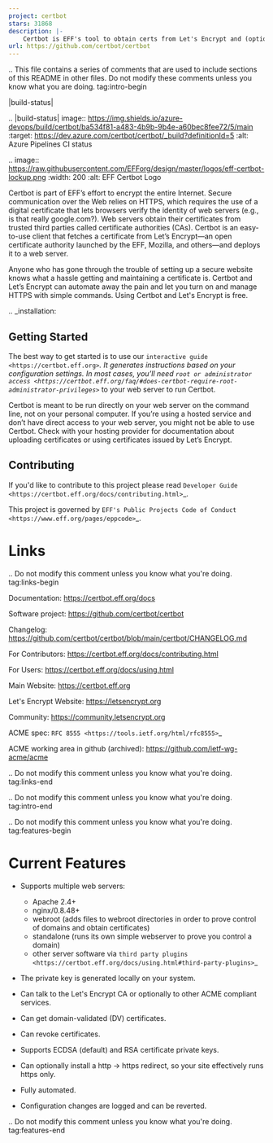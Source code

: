 ```yaml
---
project: certbot
stars: 31868
description: |-
    Certbot is EFF's tool to obtain certs from Let's Encrypt and (optionally) auto-enable HTTPS on your server.  It can also act as a client for any other CA that uses the ACME protocol.
url: https://github.com/certbot/certbot
---
```


.. This file contains a series of comments that are used to include sections of this README in other files. Do not modify these comments unless you know what you are doing. tag:intro-begin

|build-status|

.. |build-status| image:: https://img.shields.io/azure-devops/build/certbot/ba534f81-a483-4b9b-9b4e-a60bec8fee72/5/main
   :target: https://dev.azure.com/certbot/certbot/_build?definitionId=5
   :alt: Azure Pipelines CI status

.. image:: https://raw.githubusercontent.com/EFForg/design/master/logos/eff-certbot-lockup.png
  :width: 200
  :alt: EFF Certbot Logo

Certbot is part of EFF’s effort to encrypt the entire Internet. Secure communication over the Web relies on HTTPS, which requires the use of a digital certificate that lets browsers verify the identity of web servers (e.g., is that really google.com?). Web servers obtain their certificates from trusted third parties called certificate authorities (CAs). Certbot is an easy-to-use client that fetches a certificate from Let’s Encrypt—an open certificate authority launched by the EFF, Mozilla, and others—and deploys it to a web server.

Anyone who has gone through the trouble of setting up a secure website knows what a hassle getting and maintaining a certificate is. Certbot and Let’s Encrypt can automate away the pain and let you turn on and manage HTTPS with simple commands. Using Certbot and Let's Encrypt is free.

.. _installation:

Getting Started
---------------
The best way to get started is to use our `interactive guide <https://certbot.eff.org>`_. It generates instructions based on your configuration settings. In most cases, you’ll need `root or administrator access <https://certbot.eff.org/faq/#does-certbot-require-root-administrator-privileges>`_ to your web server to run Certbot.

Certbot is meant to be run directly on your web server on the command line, not on your personal computer. If you’re using a hosted service and don’t have direct access to your web server, you might not be able to use Certbot. Check with your hosting provider for documentation about uploading certificates or using certificates issued by Let’s Encrypt.

Contributing
------------

If you'd like to contribute to this project please read `Developer Guide
<https://certbot.eff.org/docs/contributing.html>`_.

This project is governed by `EFF's Public Projects Code of Conduct <https://www.eff.org/pages/eppcode>`_.

Links
=====

.. Do not modify this comment unless you know what you're doing. tag:links-begin

Documentation: https://certbot.eff.org/docs

Software project: https://github.com/certbot/certbot

Changelog: https://github.com/certbot/certbot/blob/main/certbot/CHANGELOG.md

For Contributors: https://certbot.eff.org/docs/contributing.html

For Users: https://certbot.eff.org/docs/using.html

Main Website: https://certbot.eff.org

Let's Encrypt Website: https://letsencrypt.org

Community: https://community.letsencrypt.org

ACME spec: `RFC 8555 <https://tools.ietf.org/html/rfc8555>`_

ACME working area in github (archived): https://github.com/ietf-wg-acme/acme

.. Do not modify this comment unless you know what you're doing. tag:links-end

.. Do not modify this comment unless you know what you're doing. tag:intro-end

.. Do not modify this comment unless you know what you're doing. tag:features-begin

Current Features
=====================

* Supports multiple web servers:

  - Apache 2.4+
  - nginx/0.8.48+
  - webroot (adds files to webroot directories in order to prove control of
    domains and obtain certificates)
  - standalone (runs its own simple webserver to prove you control a domain)
  - other server software via `third party plugins <https://certbot.eff.org/docs/using.html#third-party-plugins>`_

* The private key is generated locally on your system.
* Can talk to the Let's Encrypt CA or optionally to other ACME
  compliant services.
* Can get domain-validated (DV) certificates.
* Can revoke certificates.
* Supports ECDSA (default) and RSA certificate private keys.
* Can optionally install a http -> https redirect, so your site effectively
  runs https only.
* Fully automated.
* Configuration changes are logged and can be reverted.

.. Do not modify this comment unless you know what you're doing. tag:features-end

